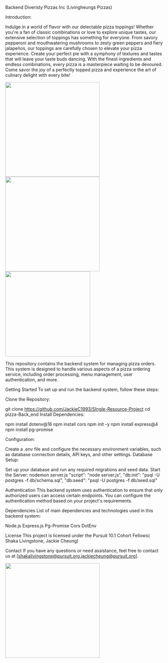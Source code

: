 Backend Diveristy Pizzas Inc (Livingheungs Pizzas)

Introduction:

Indulge in a world of flavor with our delectable pizza toppings! Whether you're a fan of classic combinations or love to explore unique tastes, our extensive selection of toppings has something for everyone. From savory pepperoni and mouthwatering mushrooms to zesty green peppers and fiery jalapeños, our toppings are carefully chosen to elevate your pizza experience. Create your perfect pie with a symphony of textures and tastes that will leave your taste buds dancing. With the finest ingredients and endless combinations, every pizza is a masterpiece waiting to be devoured. Come savor the joy of a perfectly topped pizza and experience the art of culinary delight with every bite!

<img src="https://www.pizzainn.com/wp-content/uploads/2019/12/Buffet-Close-pizzas-APPROVED.jpg" width ="300"/>
<img src="https://nypost.com/wp-content/uploads/sites/2/2023/06/NYPICHPDPICT000013199279.jpg" width ="300"/>
<img src="https://encrypted-tbn0.gstatic.com/images?q=tbn:ANd9GcSFgzBXZ4KKh8I1k_M0o99qpw3zBDBT82J4Yg&usqp=CAU"width ="270"/>



This repository contains the backend system for managing pizza orders. This system is designed to handle various aspects of a pizza ordering service, including order processing, menu management, user authentication, and more.

Getting Started
To set up and run the backend system, follow these steps:

Clone the Repository:

git clone https://github.com/JackieC1993/SIngle-Resource-Project
cd pizza-Back_end
Install Dependencies:

npm install dotenv@16
npm install cors
npm init -y
npm install express@4
npm install pg-promise


Configuration:

Create a .env file and configure the necessary environment variables, such as database connection details, API keys, and other settings.
Database Setup:

Set up your database and run any required migrations and seed data.
Start the Server:
nodemon server.js
     "script": "node server.js",
    "db:init": "psql -U postgres -f db/schema.sql",
    "db:seed": "psql -U postgres -f db/seed.sql"



Authentication
This backend system uses authentication to ensure that only authorized users can access certain endpoints. You can configure the authentication method based on your project's requirements.

Dependencies
List of main dependencies and technologies used in this backend system:

Node.js
Express.js
Pg-Promise
Cors 
DotEnv

License
This project is licensed under the Pursuit 10.1 Cohort Fellows( Shaka Livingstone, Jackie Cheung)

Contact
If you have any questions or need assistance, feel free to contact us at [shakalivingstone@pursuit.org,jackiecheung@pursuit.org].

<img src="https://encrypted-tbn0.gstatic.com/images?q=tbn:ANd9GcSCqxGMq2Pvhw2Gt8OePIf34CrMGWVYWgCrgQ&usqp=CAU" width="300">